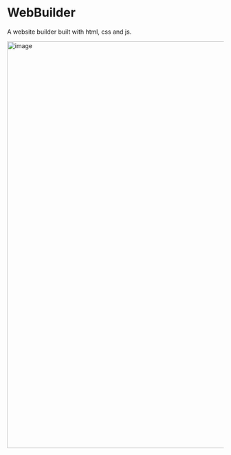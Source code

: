 # WebBuilder
A  website builder built with html, css and js.

<img width="947" alt="image" src="https://github.com/Laptop-Salad/WebBuilder/assets/80591698/fc5ffff2-89c4-4112-a0ae-39983639404a">


